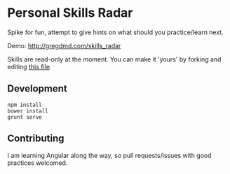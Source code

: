 # Personal Skills Radar

Spike for fun, attempt to give hints on what should you practice/learn next.

Demo: http://gregdmd.com/skills_radar

Skills are read-only at the moment. You can make it 'yours' by forking and editing [this file](app/scripts/controllers/main.js).


## Development 

```
npm install
bower install
grunt serve
```

## Contributing 

I am learning Angular along the way, so pull requests/issues with good practices welcomed.
